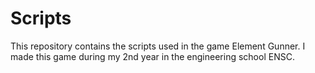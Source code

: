 # Scripts
This repository contains the scripts used in the game Element Gunner. I made this game during my 2nd year in the engineering school ENSC.
